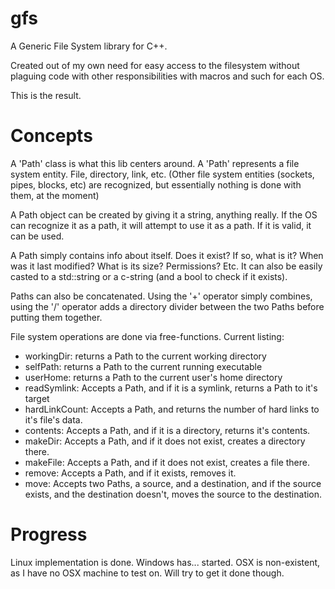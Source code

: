 # gfs
A Generic File System library for C++.  

Created out of my own need for easy access to the filesystem without plaguing code with other responsibilities with macros and such for each OS.

This is the result.

# Concepts
A 'Path' class is what this lib centers around. A 'Path' represents a file system entity. File, directory, link, etc. (Other file system entities (sockets, pipes, blocks, etc) are recognized, but essentially nothing is done with them, at the moment)

A Path object can be created by giving it a string, anything really. If the OS can recognize it as a path, it will attempt to use it as a path. If it is valid, it can be used.

A Path simply contains info about itself. Does it exist? If so, what is it? When was it last modified? What is its size? Permissions? Etc. It can also be easily casted to a std::string or a c-string (and a bool to check if it exists).

Paths can also be concatenated. Using the '+' operator simply combines, using the '/' operator adds a directory divider between the two Paths before putting them together.

File system operations are done via free-functions.
Current listing:
* workingDir: returns a Path to the current working directory
* selfPath: returns a Path to the current running executable
* userHome: returns a Path to the current user's home directory
* readSymlink: Accepts a Path, and if it is a symlink, returns a Path to it's target
* hardLinkCount: Accepts a Path, and returns the number of hard links to it's file's data.
* contents: Accepts a Path, and if it is a directory, returns it's contents.
* makeDir: Accepts a Path, and if it does not exist, creates a directory there.
* makeFile: Accepts a Path, and if it does not exist, creates a file there.
* remove: Accepts a Path, and if it exists, removes it.
* move: Accepts two Paths, a source, and a destination, and if the source exists, and the destination doesn't, moves the source to the destination.

# Progress
Linux implementation is done. 
Windows has... started.
OSX is non-existent, as I have no OSX machine to test on. Will try to get it done though.
